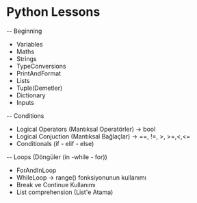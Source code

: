 # Python Lessons

-- Beginning

- Variables
- Maths
- Strings
- TypeConversions
- PrintAndFormat
- Lists
- Tuple(Demetler)
- Dictionary
- Inputs

-- Conditions
- Logical Operators (Mantıksal Operatörler) -> bool
- Logical Conjuction (Mantıksal Bağlaçlar) -> ==, !=, >, >=,<,<=
- Conditionals (if - elif - else)

-- Loops (Döngüler (in -while - for))
- ForAndInLoop
- WhileLoop -> range() fonksiyonunun kullanımı
- Break ve Continue Kullanımı
- List comprehension (List'e Atama)